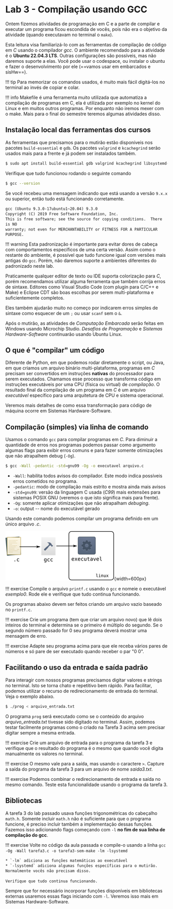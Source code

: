 # Lab 3 - Compilação usando GCC


Ontem fizemos atividades de programação em C e a parte de compilar e executar um
programa ficou escondida de vocês, pois não era o objetivo da atividade (quando
executavam no terminal o `make`).

Esta leitura visa familiarizá-lo com as ferramentas de compilação de código em
*C* usando o compilador *gcc*. O ambiente recomendado para a atividade é o
**Ubuntu 22.04.3 LTS**. Outras configurações são possíveis, mas não daremos
suporte a elas. Você pode usar o codespace, ou instalar o ubuntu e fazer o desenvolvimento por ele (==vamos usar em embarcados e sisHw==).

!!! tip
    Para memorizar os comandos usados, é muito mais fácil digitá-los no terminal ao invés de copiar e colar.

!!! info
    Makefile é uma ferramenta muito utilizada que automatiza a compilação de programas em C, ela é utilizada por exemplo no kernel do Linux e em muitos outros programas. Por enquanto não iremos mexer com o make. Mais para o final do semestre teremos algumas atividades disso.

## Instalação local das ferramentas dos cursos

As ferramentas que precisamos para o mutirão estão disponíveis nos pacotes `build-essential` e `gdb`.  Os pacotes `valgrind` e `kcachegrind` serão usados mais para a frente e já podem ser instalados também.

```bash
$ sudo apt install build-essential gdb valgrind kcachegrind libsystemd-dev libcurl4-gnutls-dev
```

Verifique que tudo funcionou rodando o seguinte comando

```bash
$ gcc --version
```

Se você recebeu uma mensagem indicando que está usando a versão `9.x.x` ou superior, então tudo está funcionando corretamente.

```
gcc (Ubuntu 9.3.0-17ubuntu1~20.04) 9.3.0
Copyright (C) 2019 Free Software Foundation, Inc.
This is free software; see the source for copying conditions.  There is NO
warranty; not even for MERCHANTABILITY or FITNESS FOR A PARTICULAR PURPOSE.
```

!!! warning
    Esta padronização é importante para evitar dores de cabeça com comportamentos específicos de uma certa versão. Assim como o restante do ambiente, é possível que tudo funcione igual com versões mais antigas do `gcc`. Porém, não daremos suporte a ambientes diferentes do padronizado neste lab.

Praticamente qualquer editor de texto ou IDE suporta colorização para *C*, porém recomendamos utilizar alguma
ferramenta que também corrija erros de sintaxe. Editores como Visual Studio Code (com plugin para C/C++ e Make) e Eclipse CDT são boas escolhas por serem multi-plataforma e suficientemente completos.

Eles também ajudarão muito no começo por indicarem erros simples de sintaxe como esquecer de um `;` ou usar `scanf` sem o `&`.

Após o mutirão, as atividades de *Computação Embarcada* serão feitas em Windows usando Microchip Studio. *Desafios de Programação* e *Sistemas Hardware-Software* continuarão usando Ubuntu Linux.

## O que é "compilar" um código

Diferente de Python, em que podemos rodar diretamente o script, ou Java, em que criamos um arquivo binário multi-plataforma, programas em *C* precisam ser convertidos em instruções **nativas** do processador para serem executados. Chamamos esse processo que transforma código em instruções executáveis por uma CPU (física ou virtual) de *compilação*. O resultado final da compilação de um programa em *C* é um arquivo *executável* específico para uma arquitetura de CPU e sistema operacional.

Veremos mais detalhes de como essa transformação para código de máquina ocorre em Sistemas Hardware-Software.

## Compilação (simples) via linha de comando

Usamos o comando `gcc` para compilar programas em *C*. Para diminuir a quantidade de erros nos programas podemos passar como argumento algumas flags para exibir erros comuns e para fazer somente otimizações que não atrapalhem debug (`-Og`).

```bash
$ gcc -Wall -pedantic -std=gnu99 -Og -o executavel arquivo.c
```

* `-Wall`: habilita todos avisos do compilador. Este modo indica possíveis erros cometidos no programa.
* `-pedantic`: modo de compilação mais estrito e mostra ainda mais avisos
* `-std=gnu99`: versão da linguagem C usada (*C99*) mais extensões para sistemas POSIX GNU (veremos o que isto significa mais para frente).
* `-Og`: somente aplicar otimizações que não atrapalham *debuging*.
* `-o`: output -- nome do executável gerado

Usando este comando podemos compilar um programa definido em um único arquivo *.c*.

![](imgs/Lab3/fluxo.svg){width=600px}

!!! exercise
    Compile o arquivo `printf.c` usando o `gcc` e nomeie o executável *exemplo0*. Rode ele e verifique que tudo continua funcionando.

Os programas abaixo devem ser feitos criando um arquivo vazio baseado no `printf.c`.

!!! exercise
    Crie um programa (tem que criar um arquivo novo) que lê dois inteiros do terminal e determina se o primeiro é múltiplo do segundo. Se o segundo número passado for 0 seu programa deverá mostrar uma mensagem de erro.

!!! exercise
    Adapte seu programa acima para que ele receba vários pares de números e só pare de ser executado quando receber o par "0 0".

## Facilitando o uso da entrada e saída padrão

Para interagir com nossos programas precisamos digitar valores e strings no terminal. Isto se torna chato e repetitivo bem rápido. Para facilitar, podemos utilizar o recurso de redirecionamento de entrada do terminal. Veja o exemplo abaixo.

```bash
$ ./prog < arquivo_entrada.txt
```

O programa `prog` será executado como se o conteúdo do arquivo *arquivo_entrada.txt* tivesse sido digitado no terminal. Assim, podemos testar facilmente programas como o criado na Tarefa 3 acima sem precisar digitar sempre a mesma entrada.

!!! exercise
    Crie um arquivo de entrada para o programa da tarefa 3 e verifique que o resultado do programa é o mesmo que quando você digita manualmente os valores no terminal.

!!! exercise
    O mesmo vale para a saída, mas usando o caractere `>`. Capture a saída do programa da tarefa 3 para um arquivo de nome *saida3.txt*.

!!! exercise
    Podemos combinar o redirecionamento de entrada e saída no mesmo comando. Teste esta funcionalidade usando o programa da tarefa 3.

## Bibliotecas

A tarefa 3 do lab passado usava funções trigonométricas do cabeçalho `math.h`. Somente incluir `math.h`  não é suficiente para que o programa funcione, é preciso incluir também a implementação dessas funções. Fazemos isso adicionando flags começando com `-l` **no fim de sua linha de compilação do gcc**.

!!! exercise
    Volte no código da aula passada e compile-o usando a linha `gcc -Og -Wall tarefa3.c -o tarefa3-sem-make -lm -lsystemd`

    * `-lm` adiciona as funções matemáticas ao executável
    * `-lsystemd` adiciona algumas funções específicas para o mutirão. Normalmente vocês não precisam disso.

    Verifique que tudo continua funcionando.

Sempre que for necessário incorporar funções disponíveis em bibliotecas externas usaremos essas flags iniciando com `-l`. Veremos isso mais em Sistemas Hardware-Software.
